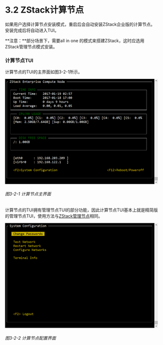 # 3.2 ZStack计算节点

如果用户选择计算节点安装模式，重启后会自动安装ZStack企业版的计算节点。安装完成后将自动进入TUI。

**注意：**部分场景下，需要all in one 的模式来搭建ZStack，这时应选用ZStack管理节点模式安装。

### 计算节点TUI

计算节点的TUI的主界面如图3-2-1所示。

![png](../images/3-2-1.png "图3-2-1 计算节点主界面")
###### 图3-2-1 计算节点主界面

计算节点的TUI拥有管理节点TUI的部分功能，因此计算节点TUI基本上就是精简版的管理节点TUI，使用方法与[ZStack管理节点](/install/offline-install.md)相同。

![png](../images/3-2-2.png "图3-2-2 计算节点配置界面")
###### 图3-2-2 计算节点配置界面















